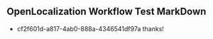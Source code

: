 ## OpenLocalization Workflow Test MarkDown
* cf2f601d-a817-4ab0-888a-4346541df97a thanks!

<!--HONumber=Jul16_HO4-->


